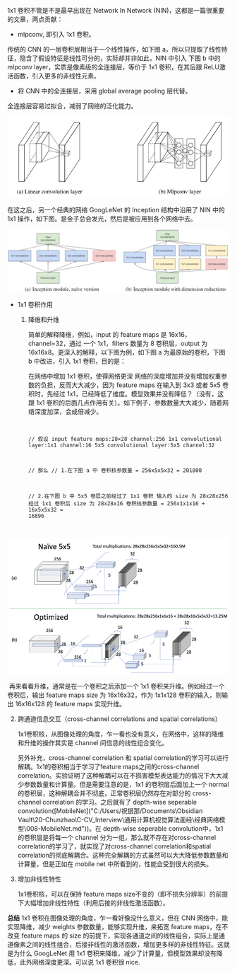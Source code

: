 1x1 卷积不管是不是最早出现在 Network In Network (NIN)，这都是一篇很重要的文章，两点贡献：

- mlpconv, 即引入 1x1 卷积。

传统的 CNN 的一层卷积层相当于一个线性操作，如下图 a，所以只提取了线性特征，隐含了假设特征是线性可分的，实际却并非如此，NIN 中引入 下图 b 中的 mlpconv layer，实质是像素级的全连接层，等价于 1x1 卷积，在其后跟 ReLU激活函数，引入更多的非线性元素。

- 将 CNN 中的全连接层，采用 global average pooling 层代替。

全连接层容易过拟合，减弱了网络的泛化能力。

![img](https://github.com/youngxiao/DeepLearning-Notes/raw/master/pic/1conv1.png)

在这之后，另一个经典的网络 GoogLeNet 的 Inception 结构中沿用了 NIN 中的 1x1 操作，如下图。是金子总会发光，然后是被应用到各个网络中去。

![img](https://github.com/youngxiao/DeepLearning-Notes/raw/master/pic/1conv3.png)



- 1x1 卷积作用

  1. 降维和升维

     简单的解释降维，例如，input 的 feature maps 是 16x16，channel=32，通过 一个 1x1，filters 数量为 8 卷积层，output 为 16x16x8。更深入的解释，以下图为例，如下图 a 为最原始的卷积，下图 b 中改进，引入 1x1 卷积，目的是：

     在网络中增加 1x1 卷积，使得网络更深
     网络的深度增加并没有增加权重参数的负担，反而大大减少，因为 feature maps 在输入到 3x3 或者 5x5 卷积时，先经过 1x1，已经降低了维度。模型效果并没有降低？（没有，这跟 1x1 卷积的后面几点作用有关）。如下例子，参数数量大大减少，随着网络深度加深，会成倍减少。
     <code>

     // 假设
     input feature maps:28×28  channel:256
     1x1 convolutional layer:1x1 channel:16
     5x5 convolutional layer:5x5 channel:32
         
     // 那么
     // 1.在下图 a 中
     卷积核参数量 = 256x5x5x32 = 201800

     // 2.在下图 b 中
     5x5 卷层之前经过了 1x1 卷积
     输入的 size 为 28x28x256 经过 1x1 卷积后 size 为 28x28x16
     卷积核参数量 = 256x1x1x16 + 16x5x5x32 = 16896

     </code>



![img](https://github.com/youngxiao/DeepLearning-Notes/raw/master/pic/1conv2.png)

​		再来看看升维，通常是在一个卷积之后添加一个 1x1 卷积来升维。例如经过一个卷积后，输出 feature maps size 为 16x16x32，作为 1x1x128 卷积的输入，则输出 16x16x128 的 feature maps 实现升维。

2. 跨通道信息交互（cross-channel correlations and spatial correlations）

   1x1卷积核，从图像处理的角度，乍一看也没有意义，在网络中，这样的降维和升维的操作其实是 channel 间信息的线性组合变化。

   另外补充，cross-channel correlation 和 spatial correlation的学习可以进行解耦。1x1的卷积相当于学习了feature maps之间的cross-channel correlation。实验证明了这种解耦可以在不损害模型表达能力的情况下大大减少参数数量和计算量。但是需要注意的是，1x1 的卷积层后面加上一个 normal 的卷积层，这种解耦合并不彻底，正常卷积层仍然存在对部分的 cross-channel correlation 的学习。之后就有了 depth-wise seperable convolution([MobileNet]("C:/Users/祝银那/Documents\\Obsidian Vault\\20-Chunzhao\\C-CV_Interview\\通用计算机视觉算法面经\\经典网络模型\\008-MobileNet.md"))。在 depth-wise seperable convolution中，1x1 的卷积层是将每一个 channel 分为一组，那么就不存在对cross-channel correlation的学习了，就实现了对cross-channel correlation和spatial correlation的彻底解耦合。这种完全解耦的方式虽然可以大大降低参数数量和计算量，但是正如在 mobile net 中所看到的，性能会受到很大的损失。

3. 增加非线性特性

   1x1卷积核，可以在保持 feature maps size不变的（即不损失分辨率）的前提下大幅增加非线性特性（利用后接的非线性激活函数）。



**总结**
1x1 卷积在图像处理的角度，乍一看好像没什么意义，但在 CNN 网络中，能实现降维，减少 weights 参数数量，能够实现升维，来拓宽 feature maps，在不改变 feature maps 的 size 的前提下，实现各通道之间的线性组合，实际上是通道像素之间的线性组合，后接非线性的激活函数，增加更多样的非线性特征。这就是为什么 GoogLeNet 用 1x1 卷积来降维，减少了计算量，但模型效果却没有降低，此外网络深度更深。可以说 1x1 卷积很 nice.
